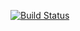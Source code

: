 [![Build Status](https://travis-ci.org/vuo/conan-cctools.svg?branch=master)](https://travis-ci.org/vuo/conan-cctools)
